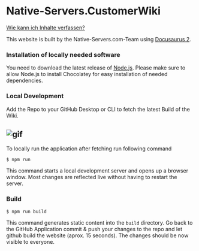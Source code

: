 # Native-Servers.CustomerWiki

[Wie kann ich Inhalte verfassen?](https://community.native-servers.com/how-to-contribute)


This website is built by the Native-Servers.com-Team using [Docusaurus 2](https://docusaurus.io/).

### Installation of locally needed software

You need to download the latest release of [Node.js](https://nodejs.org/en/download). Please make sure to allow Node.js to install Chocolatey for easy installation of needed dependencies.

### Local Development

Add the Repo to your GitHub Desktop or CLI to fetch the latest Build of the Wiki.

![gif](https://images.pentoxi.de/951acf3f-f46b-4184-bf4f-a884b1cc3021-1688770458.gif)
-

To locally run the application after fetching run following command


```
$ npm run
```

This command starts a local development server and opens up a browser window. Most changes are reflected live without having to restart the server.

### Build

```
$ npm run build
```

This command generates static content into the `build` directory. Go back to the GitHub Application commit & push your changes to the repo and let github build the website (aprox. 15 seconds). The changes should be now visible to everyone.


